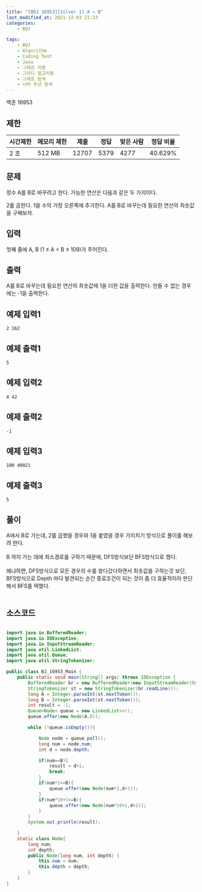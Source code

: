 ```yaml
---
title: "[BOJ 16953][Silver 1] A → B"
last_modified_at: 2021-12-03 21:33
categories:
    - BOJ

tags:
    - BOJ
    - Algorithm
    - Coding Test
    - Java
    - 그래프 이론
    - 그리디 알고리즘
    - 그래프 탐색
    - 너비 우선 탐색
---
```


백준 16953

## 제한

|시간제한|메모리 제한|제출|정답|맞은 사람|정답 비율
|---|---|---|---|---|---
|2 초|512 MB|12707|5379|4277|40.629%|


## 문제

정수 A를 B로 바꾸려고 한다. 가능한 연산은 다음과 같은 두 가지이다.

2를 곱한다.
1을 수의 가장 오른쪽에 추가한다. 
A를 B로 바꾸는데 필요한 연산의 최솟값을 구해보자.

## 입력

첫째 줄에 A, B (1 ≤ A < B ≤ 109)가 주어진다.

## 출력

A를 B로 바꾸는데 필요한 연산의 최솟값에 1을 더한 값을 출력한다. 만들 수 없는 경우에는 -1을 출력한다.

## 예제 입력1

```text
2 162
```

## 예제 출력1

```text
5
```

## 예제 입력2

```text
4 42
```

## 예제 출력2

```text
-1
```

## 예제 입력3

```text
100 40021
```

## 예제 출력3

```text
5
```

## 풀이

A에서 B로 가는데, 2를 곱했을 경우와 1을 붙였을 경우 가지치기 방식으로 풀이를 해보려 한다. 
<br><br>
B 까지 가는 데에 최소경로를 구하기 때문에, DFS방식보단 BFS방식으로 했다. 
<br><br>
왜냐하면, DFS방식으로 모든 경우의 수를 왔다갔다하면서 최솟값을 구하는것 보단, BFS방식으로 Depth 마다 발견되는 순간 종료조건이 되는 것이 좀 더 효율적이라 판단해서 BFS를 택했다. 
<br><br>


## 소스코드

```java

import java.io.BufferedReader;
import java.io.IOException;
import java.io.InputStreamReader;
import java.util.LinkedList;
import java.util.Queue;
import java.util.StringTokenizer;

public class BJ_16953_Main {
    public static void main(String[] args) throws IOException {
        BufferedReader br = new BufferedReader(new InputStreamReader(System.in));
        StringTokenizer st = new StringTokenizer(br.readLine());
        long A = Integer.parseInt(st.nextToken());
        long B = Integer.parseInt(st.nextToken());
        int result = -1;
        Queue<Node> queue = new LinkedList<>();
        queue.offer(new Node(A,0));

        while (!queue.isEmpty()){

            Node node = queue.poll();
            long num = node.num;
            int d = node.depth;

            if(num==B){
                result = d+1;
                break;
            }
            if(num*2<=B){
                queue.offer(new Node(num*2,d+1));
            }
            if(num*10+1<=B){
                queue.offer(new Node(num*10+1,d+1));
            }
        }
        System.out.println(result);

    }
    static class Node{
        long num;
        int depth;
        public Node(long num, int depth) {
            this.num = num;
            this.depth = depth;
        }
    }
}
```